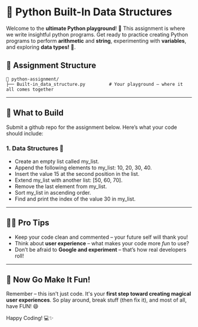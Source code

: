 # 🎯 Python Built-In Data Structures

Welcome to the **ultimate Python playground**! 🎉 This assignment is where we write insightful python programs. Get ready to practice creating Python programs to perform **arithmetic** and **string**, experimenting with **variables**, and exploring **data types!** 💪.

## 📁 Assignment Structure

```
📂 python-assignment/
├── Built-in_data_structure.py         # Your playground – where it all comes together
```

---

## 🧪 What to Build
Submit a github repo for the assignment below.
Here’s what your code should include:

### 1. Data Structures 🎈  
- Create an empty list called my_list.
- Append the following elements to my_list: 10, 20, 30, 40.
- Insert the value 15 at the second position in the list.
- Extend my_list with another list: [50, 60, 70].
- Remove the last element from my_list.
- Sort my_list in ascending order.
- Find and print the index of the value 30 in my_list.
---

## 🧙‍♂️ Pro Tips

- Keep your code clean and commented – your future self will thank you!
- Think about **user experience** – what makes your code more *fun* to use?
- Don’t be afraid to **Google and experiment** – that’s how real developers roll!

---

## 🎉 Now Go Make It Fun!

Remember – this isn't just code. It's your **first step toward creating magical user experiences**. So play around, break stuff (then fix it), and most of all, have FUN! 😄

Happy Coding! 💻✨  
